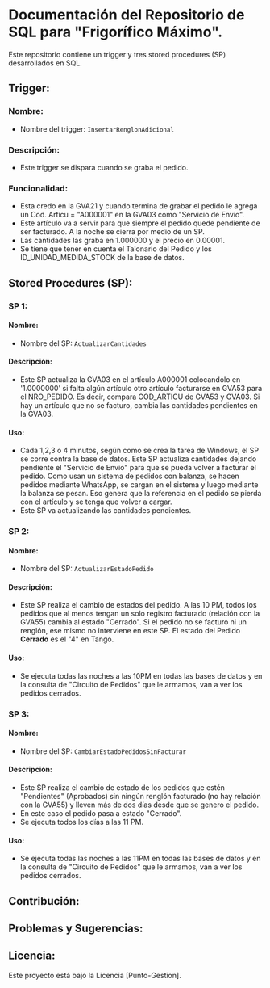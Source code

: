 # Documentación del Repositorio de SQL para "Frigorífico Máximo".
Este repositorio contiene un trigger y tres stored procedures (SP) desarrollados en SQL.

## Trigger:

### Nombre:
- Nombre del trigger: `InsertarRenglonAdicional`

### Descripción:
- Este trigger se dispara cuando se graba el pedido.

### Funcionalidad:
-  Esta credo en la GVA21 y cuando termina de grabar el pedido le agrega un Cod. Artícu = "A000001" en la GVA03 como "Servicio de Envio".
-  Este artículo va a servir para que siempre el pedido quede pendiente de ser facturado. A la noche se cierra por medio de un SP.
-  Las cantidades las graba en 1.000000 y el precio en 0.00001.
-  Se tiene que tener en cuenta el Talonario del Pedido y los ID_UNIDAD_MEDIDA_STOCK de la base de datos.

## Stored Procedures (SP):

### SP 1:

#### Nombre:
- Nombre del SP: `ActualizarCantidades`

#### Descripción:
- Este SP actualiza la GVA03 en el artículo A000001 colocandolo en '1.0000000' si falta algún artículo otro artículo facturarse en GVA53 para el NRO_PEDIDO. Es decir, compara COD_ARTICU de GVA53 y GVA03. Si hay un artículo que no se facturo, cambia las cantidades pendientes en la GVA03.

#### Uso:
- Cada 1,2,3 o 4 minutos, según como se crea la tarea de Windows, el SP se corre contra la base de datos. Este SP actualiza cantidades dejando pendiente el "Servicio de Envio" para que se pueda volver a facturar el pedido. Como usan un sistema de pedidos con balanza, se hacen pedidos mediante WhatsApp, se cargan en el sistema y luego mediante la balanza se pesan. Eso genera que la referencia en el pedido se pierda con el artículo y se tenga que volver a cargar.
- Este SP va actualizando las cantidades pendientes.

### SP 2:

#### Nombre:
- Nombre del SP: `ActualizarEstadoPedido`

#### Descripción:
- Este SP realiza el cambio de estados del pedido. A las 10 PM, todos los pedidos que al menos tengan un solo registro facturado (relación con la GVA55) cambia al estado "Cerrado". Si el pedido no se facturo ni un renglón, ese mismo no interviene en este SP. El estado del Pedido **Cerrado** es el "4" en Tango.

#### Uso:
- Se ejecuta todas las noches a las 10PM en todas las bases de datos y en la consulta de "Circuito de Pedidos" que le armamos, van a ver los pedidos cerrados.

### SP 3:

#### Nombre:
- Nombre del SP: `CambiarEstadoPedidosSinFacturar`

#### Descripción:
- Este SP realiza el cambio de estado de los pedidos que estén "Pendientes" (Aprobados) sin ningún renglón facturado (no hay relación con la GVA55) y lleven más de dos días desde que se genero el pedido.
- En este caso el pedido pasa a estado "Cerrado".
- Se ejecuta todos los días a las 11 PM.

#### Uso:
- Se ejecuta todas las noches a las 11PM en todas las bases de datos y en la consulta de "Circuito de Pedidos" que le armamos, van a ver los pedidos cerrados.

## Contribución:

## Problemas y Sugerencias:

## Licencia:
Este proyecto está bajo la Licencia [Punto-Gestion].

